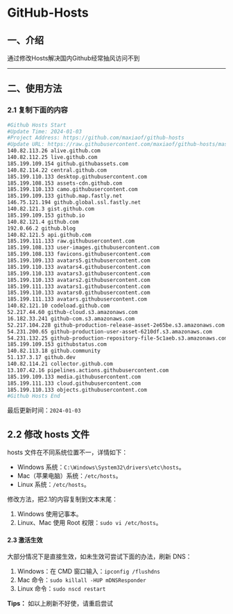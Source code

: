 # GitHub-Hosts

## 一、介绍
通过修改Hosts解决国内Github经常抽风访问不到

---

## 二、使用方法

### 2.1 复制下面的内容
```bash
#Github Hosts Start
#Update Time: 2024-01-03
#Project Address: https://github.com/maxiaof/github-hosts
#Update URL: https://raw.githubusercontent.com/maxiaof/github-hosts/master/hosts
140.82.113.26 alive.github.com
140.82.112.25 live.github.com
185.199.109.154 github.githubassets.com
140.82.114.22 central.github.com
185.199.110.133 desktop.githubusercontent.com
185.199.108.153 assets-cdn.github.com
185.199.110.133 camo.githubusercontent.com
185.199.109.133 github.map.fastly.net
146.75.121.194 github.global.ssl.fastly.net
140.82.121.3 gist.github.com
185.199.109.153 github.io
140.82.121.4 github.com
192.0.66.2 github.blog
140.82.121.5 api.github.com
185.199.111.133 raw.githubusercontent.com
185.199.108.133 user-images.githubusercontent.com
185.199.108.133 favicons.githubusercontent.com
185.199.109.133 avatars5.githubusercontent.com
185.199.110.133 avatars4.githubusercontent.com
185.199.110.133 avatars3.githubusercontent.com
185.199.110.133 avatars2.githubusercontent.com
185.199.111.133 avatars1.githubusercontent.com
185.199.110.133 avatars0.githubusercontent.com
185.199.111.133 avatars.githubusercontent.com
140.82.121.10 codeload.github.com
52.217.44.60 github-cloud.s3.amazonaws.com
16.182.33.241 github-com.s3.amazonaws.com
52.217.104.228 github-production-release-asset-2e65be.s3.amazonaws.com
54.231.200.65 github-production-user-asset-6210df.s3.amazonaws.com
54.231.132.25 github-production-repository-file-5c1aeb.s3.amazonaws.com
185.199.109.153 githubstatus.com
140.82.113.18 github.community
51.137.3.17 github.dev
140.82.114.21 collector.github.com
13.107.42.16 pipelines.actions.githubusercontent.com
185.199.109.133 media.githubusercontent.com
185.199.111.133 cloud.githubusercontent.com
185.199.110.133 objects.githubusercontent.com
#Github Hosts End

```
最后更新时间：`2024-01-03`

## 2.2 修改 hosts 文件
hosts 文件在不同系统位置不一，详情如下：
- Windows 系统：`C:\Windows\System32\drivers\etc\hosts`。
- Mac（苹果电脑）系统：`/etc/hosts`。
- Linux 系统：`/etc/hosts`。

修改方法，把2.1的内容复制到文本末尾：

1. Windows 使用记事本。
2. Linux、Mac 使用 Root 权限：`sudo vi /etc/hosts`。

#### 2.3 激活生效
大部分情况下是直接生效，如未生效可尝试下面的办法，刷新 DNS：

1. Windows：在 CMD 窗口输入：`ipconfig /flushdns`
2. Mac 命令：`sudo killall -HUP mDNSResponder`
3. Linux 命令：`sudo nscd restart`

**Tips：** 如以上刷新不好使，请重启尝试
